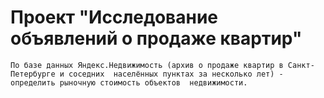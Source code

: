 # Проект "Исследование объявлений о продаже квартир"

    По базе данных Яндекс.Недвижимость (архив о продаже квартир в Санкт-Петербурге и соседних  населённых пунктах за несколько лет) - определить рыночную стоимость объектов  недвижимости.